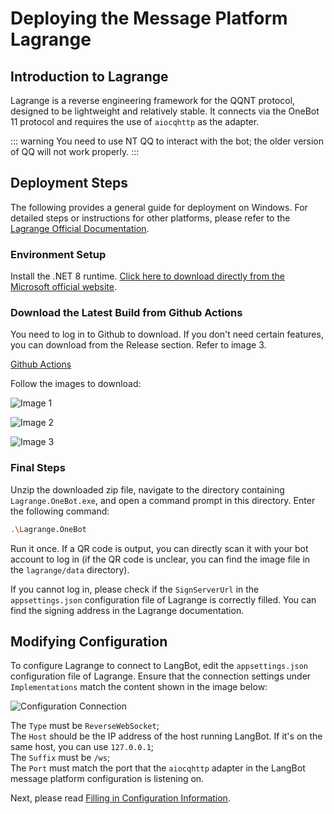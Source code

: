 # Deploying the Message Platform Lagrange

## Introduction to Lagrange

Lagrange is a reverse engineering framework for the QQNT protocol, designed to be lightweight and relatively stable. It connects via the OneBot 11 protocol and requires the use of `aiocqhttp` as the adapter.

::: warning
You need to use NT QQ to interact with the bot; the older version of QQ will not work properly.
:::

## Deployment Steps

The following provides a general guide for deployment on Windows. For detailed steps or instructions for other platforms, please refer to the [Lagrange Official Documentation](https://lagrangedev.github.io/Lagrange.Doc/Lagrange.OneBot/).

### Environment Setup

Install the .NET 8 runtime. [Click here to download directly from the Microsoft official website](https://dotnet.microsoft.com/zh-cn/download/dotnet/thank-you/runtime-desktop-8.0.4-windows-x64-installer).

### Download the Latest Build from Github Actions

You need to log in to Github to download. If you don't need certain features, you can download from the Release section. Refer to image 3.

[Github Actions](https://github.com/KonataDev/Lagrange.Core/actions)  

Follow the images to download:

![Image 1](/assets/image/dl_lgr_1.png)

![Image 2](/assets/image/dl_lgr_2.png)

![Image 3](/assets/image/dl_lgr_3.png)

### Final Steps

Unzip the downloaded zip file, navigate to the directory containing `Lagrange.OneBot.exe`, and open a command prompt in this directory. Enter the following command:

```bash
.\Lagrange.OneBot
```

Run it once. If a QR code is output, you can directly scan it with your bot account to log in (if the QR code is unclear, you can find the image file in the `lagrange/data` directory).  

If you cannot log in, please check if the `SignServerUrl` in the `appsettings.json` configuration file of Lagrange is correctly filled. You can find the signing address in the Lagrange documentation.  

## Modifying Configuration

To configure Lagrange to connect to LangBot, edit the `appsettings.json` configuration file of Lagrange. Ensure that the connection settings under `Implementations` match the content shown in the image below:

![Configuration Connection](/assets/image/config_lgr.png)

The `Type` must be `ReverseWebSocket`;  
The `Host` should be the IP address of the host running LangBot. If it's on the same host, you can use `127.0.0.1`;  
The `Suffix` must be `/ws`;  
The `Port` must match the port that the `aiocqhttp` adapter in the LangBot message platform configuration is listening on.

Next, please read [Filling in Configuration Information](/deploy/quick-config/config).